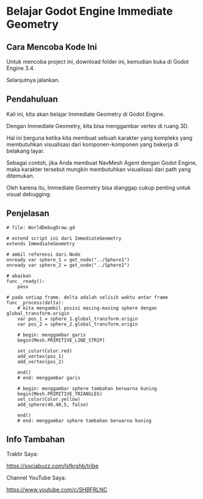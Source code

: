 # Belajar Godot Engine Immediate Geometry
## Cara Mencoba Kode Ini

Untuk mencoba project ini, download folder ini, kemudian buka di Godot Engine 3.4.

Selanjutnya jalankan.

## Pendahuluan

Kali ini, kita akan belajar Immediate Geometry di Godot Engine.

Dengan Immediate Geometry, kita bisa menggambar vertex di ruang 3D.

Hal ini berguna ketika kita membuat sebuah karakter yang kompleks yang membutuhkan visualisasi dari komponen-komponen yang bekerja di belakang layar.

Sebagai contoh, jika Anda membuat NavMesh Agent dengan Godot Engine, maka karakter tersebut mungkin membutuhkan visualisasi dari path yang ditemukan.

Oleh karena itu, Immediate Geometry bisa dianggap cukup penting untuk visual debugging.

## Penjelasan

```
# file: WorldDebugDraw.gd

# extend script ini dari ImmediateGeometry
extends ImmediateGeometry

# ambil referensi dari Node
onready var sphere_1 = get_node("../Sphere1")
onready var sphere_2 = get_node("../Sphere2")

# abaikan
func _ready():
	pass

# pada setiap frame. delta adalah selisih waktu antar frame
func _process(delta):
	# kita mengambil posisi masing-masing sphere dengan global_transform.origin
	var pos_1 = sphere_1.global_transform.origin
	var pos_2 = sphere_2.global_transform.origin
	
	# begin: menggambar garis
	begin(Mesh.PRIMITIVE_LINE_STRIP)
	
	set_color(Color.red)
	add_vertex(pos_1)
	add_vertex(pos_2)
	
	end()
	# end: menggambar garis
	
	# begin: menggambar sphere tambahan berwarna kuning
	begin(Mesh.PRIMITIVE_TRIANGLES)
	set_color(Color.yellow)
	add_sphere(40,40,5, false)
	
	end()
	# end: menggambar sphere tambahan berwarna kuning
```

## Info Tambahan

Traktir Saya:

https://sociabuzz.com/lsfkrshb/tribe

Channel YouTube Saya:

https://www.youtube.com/c/SHBFRLNC
